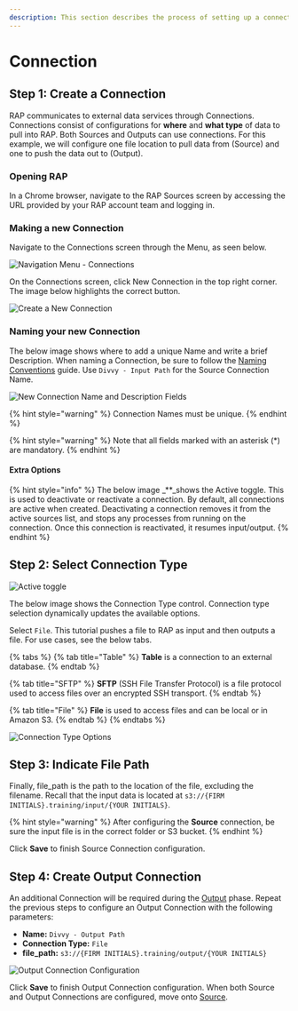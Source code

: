 ```yaml
---
description: This section describes the process of setting up a connection in RAP.
---
```


# Connection

## Step 1: Create a Connection

RAP communicates to external data services through Connections. Connections consist of configurations for **where** and **what type** of data to pull into RAP. Both Sources and Outputs can use connections. For this example, we will configure one file location to pull data from \(Source\) and one to push the data out to \(Output\).

### Opening RAP

In a Chrome browser, navigate to the RAP Sources screen by accessing the URL provided by your RAP account team and logging in.

### Making a new Connection

Navigate to the Connections screen through the Menu, as seen below.

![Navigation Menu - Connections](../../.gitbook/assets/navigate-to-connections.png)

On the Connections screen, click New Connection in the top right corner. The image below highlights the correct button.

![Create a New Connection](../../.gitbook/assets/create-a-new-connection%20%281%29.png)

### Naming your new Connection

The below image shows where to add a unique Name and write a brief Description. When naming a Connection, be sure to follow the [Naming Conventions](connection.md) guide. Use `Divvy - Input Path` for the Source Connection Name.

![New Connection Name and Description Fields](../../.gitbook/assets/screenshot_6.png)

{% hint style="warning" %}
Connection Names must be unique.
{% endhint %}

{% hint style="warning" %}
Note that all fields marked with an asterisk \(\*\) are mandatory.
{% endhint %}

#### Extra Options

{% hint style="info" %}
The below image _\*\*_shows the Active toggle. This is used to deactivate or reactivate a connection. By default, all connections are active when created. Deactivating a connection removes it from the active sources list, and stops any processes from running on the connection. Once this connection is reactivated, it resumes input/output.
{% endhint %}

## Step 2: Select Connection Type

![Active toggle](../../.gitbook/assets/image%20%2822%29.png)

The below image shows the Connection Type control. Connection type selection dynamically updates the available options.

Select `File`. This tutorial pushes a file to RAP as input and then outputs a file. For use cases, see the below tabs.

{% tabs %}
{% tab title="Table" %}
**Table** is a connection to an external database.
{% endtab %}

{% tab title="SFTP" %}
**SFTP** \(SSH File Transfer Protocol\) is a file protocol used to access files over an encrypted SSH transport.
{% endtab %}

{% tab title="File" %}
**File** is used to access files and can be local or in Amazon S3.
{% endtab %}
{% endtabs %}

![Connection Type Options](../../.gitbook/assets/image%20%28170%29.png)

## Step 3: Indicate File Path

Finally, file\_path is the path to the location of the file, excluding the filename. Recall that the input data is located at `s3://{FIRM INITIALS}.training/input/{YOUR INITIALS}`.

{% hint style="warning" %}
After configuring the **Source** connection, be sure the input file is in the correct folder or S3 bucket.
{% endhint %}

Click **Save** to finish Source Connection configuration.

## Step 4: Create Output Connection

An additional Connection will be required during the [Output](output.md) phase. Repeat the previous steps to configure an Output Connection with the following parameters:

* **Name:** `Divvy - Output Path`
* **Connection Type:** `File`
* **file\_path:** `s3://{FIRM INITIALS}.training/output/{YOUR INITIALS}` 

![Output Connection Configuration](../../.gitbook/assets/image%20%28199%29.png)

Click **Save** to finish Output Connection configuration. When both Source and Output Connections are configured, move onto [Source](source.md).

